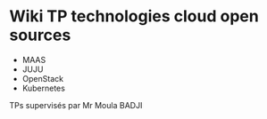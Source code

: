 # Wiki TP technologies cloud open sources

* MAAS
* JUJU
* OpenStack
* Kubernetes

TPs supervisés par Mr Moula BADJI
